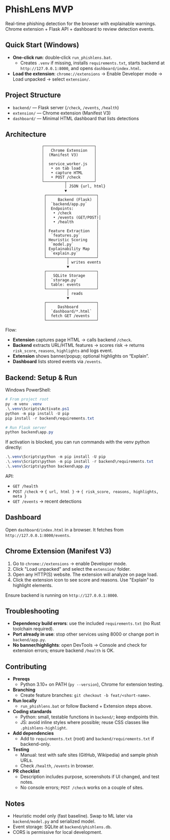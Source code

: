 # PhishLens MVP

Real-time phishing detection for the browser with explainable warnings.
Chrome extension + Flask API + dashboard to review detection events.

## Quick Start (Windows)

- __One-click run__: double‑click `run_phishlens.bat`.
  - Creates `.venv` if missing, installs `requirements.txt`, starts backend at `http://127.0.0.1:8000`, and opens `dashboard/index.html`.
- __Load the extension__: `chrome://extensions` → Enable Developer mode → Load unpacked → select `extension/`.

## Project Structure

- `backend/` — Flask server (`/check`, `/events`, `/health`)
- `extension/` — Chrome extension (Manifest V3)
- `dashboard/` — Minimal HTML dashboard that lists detections

## Architecture

```text
                ┌──────────────────────┐
                │   Chrome Extension   │
                │  (Manifest V3)       │
                │                      │
                │  service_worker.js   │
                │   • on tab load      │
                │   • capture HTML     │
                │   • POST /check      │
                └─────────┬────────────┘
                          │ JSON {url, html}
                          ▼
                 ┌──────────────────────┐
                 │     Backend (Flask)  │
                 │  `backend/app.py`    │
                 │  Endpoints:          │
                 │   • /check           │
                 │   • /events (GET/POST)│
                 │   • /health          │
                 │                      │
                 │ Feature Extraction   │
                 │  `features.py`       │
                 │ Heuristic Scoring    │
                 │  `model.py`          │
                 │ Explainability Map   │
                 │  `explain.py`        │
                 └─────────┬────────────┘
                           │ writes events
                           ▼
                 ┌──────────────────────┐
                 │   SQLite Storage     │
                 │  `storage.py`        │
                 │  table: events       │
                 └─────────┬────────────┘
                           │ reads
                           ▼
                 ┌──────────────────────┐
                 │     Dashboard        │
                 │  `dashboard/*.html`  │
                 │  fetch GET /events   │
                 └──────────────────────┘
```

Flow:
- __Extension__ captures page HTML → calls backend `/check`.
- __Backend__ extracts URL/HTML features → scores risk → returns `risk_score`, `reasons`, `highlights` and logs event.
- __Extension__ shows banner/popup; optional highlights on “Explain”.
- __Dashboard__ lists stored events via `/events`.

## Backend: Setup & Run

Windows PowerShell:

```powershell
# From project root
py -m venv .venv
.\.venv\Scripts\Activate.ps1
python -m pip install -U pip
pip install -r backend\requirements.txt

# Run Flask server
python backend\app.py
```

If activation is blocked, you can run commands with the venv python directly:

```powershell
.\.venv\Scripts\python -m pip install -U pip
.\.venv\Scripts\python -m pip install -r backend\requirements.txt
.\.venv\Scripts\python backend\app.py
```

API:
- `GET /health`
- `POST /check` → `{ url, html }` → `{ risk_score, reasons, highlights, meta }`
- `GET /events` → recent detections

## Dashboard

Open `dashboard/index.html` in a browser. It fetches from `http://127.0.0.1:8000/events`.

## Chrome Extension (Manifest V3)

1. Go to `chrome://extensions` → enable Developer mode.
2. Click "Load unpacked" and select the `extension/` folder.
3. Open any HTTP(S) website. The extension will analyze on page load.
4. Click the extension icon to see score and reasons. Use "Explain" to highlight elements.

Ensure backend is running on `http://127.0.0.1:8000`.

## Troubleshooting

- __Dependency build errors__: use the included `requirements.txt` (no Rust toolchain required).
- __Port already in use__: stop other services using 8000 or change port in `backend/app.py`.
- __No banner/highlights__: open DevTools → Console and check for extension errors; ensure backend `/health` is OK.

## Contributing

- __Prereqs__
  - Python 3.10+ on PATH (`py --version`), Chrome for extension testing.
- __Branching__
  - Create feature branches: `git checkout -b feat/<short-name>`.
- __Run locally__
  - `run_phishlens.bat` or follow Backend + Extension steps above.
- __Coding standards__
  - Python: small, testable functions in `backend/`; keep endpoints thin.
  - JS: avoid inline styles where possible; reuse CSS classes like `.phishlens-highlight`.
- __Add dependencies__
  - Add to `requirements.txt` (root) and `backend/requirements.txt` if backend-only.
- __Testing__
  - Manual: test with safe sites (GitHub, Wikipedia) and sample phish URLs.
  - Check `/health`, `/events` in browser.
- __PR checklist__
  - Description includes purpose, screenshots if UI changed, and test notes.
  - No console errors; `POST /check` works on a couple of sites.

## Notes

- Heuristic model only (fast baseline). Swap to ML later via `backend/model.py` and serialized model.
- Event storage: SQLite at `backend/phishlens.db`.
- CORS is permissive for local development.
